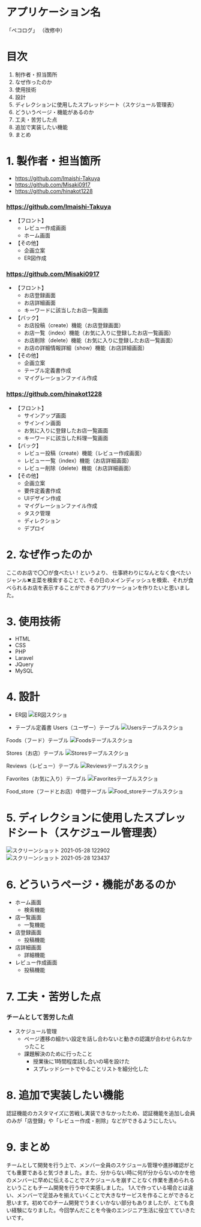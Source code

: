 # アプリケーション名
「ペコログ」
（改修中）

# 目次
1. 制作者・担当箇所
2. なぜ作ったのか
3. 使用技術
4. 設計
5. ディレクションに使用したスプレッドシート（スケジュール管理表）
6. どういうページ・機能があるのか
7. 工夫・苦労した点
8. 追加で実装したい機能
9. まとめ

# 1. 製作者・担当箇所
- https://github.com/Imaishi-Takuya
- https://github.com/Misaki0917
- https://github.com/hinakot1228

### https://github.com/Imaishi-Takuya
- 【フロント】
    - レビュー作成画面
    - ホーム画面
- 【その他】
    - 企画立案
    - ER図作成

### https://github.com/Misaki0917
- 【フロント】
    - お店登録画面
    - お店詳細画面
    - キーワードに該当したお店一覧画面
- 【バック】　
    - お店投稿（create）機能（お店登録画面）
    - お店一覧（index）機能（お気に入りに登録したお店一覧画面）
    - お店削除（delete）機能（お気に入りに登録したお店一覧画面）
    - お店の詳細情報詳細（show）機能（お店詳細画面）
- 【その他】
    - 企画立案
    - テーブル定義書作成
    - マイグレーションファイル作成

### https://github.com/hinakot1228
- 【フロント】
    - サインアップ画面
    - サインイン画面
    - お気に入りに登録したお店一覧画面
    - キーワードに該当した料理一覧画面
- 【バック】
    - レビュー投稿（create）機能（レビュー作成画面）
    - レビュー一覧（index）機能（お店詳細画面）
    - レビュー削除（delete）機能（お店詳細画面）
- 【その他】
    - 企画立案
    - 要件定義書作成
    - UIデザイン作成
    - マイグレーションファイル作成
    - タスク管理
    - ディレクション
    - デプロイ

# 2. なぜ作ったのか
ここのお店で〇〇が食べたい！というより、
仕事終わりになんとなく食べたいジャンル✖︎主菜を検索することで、その日のメインディッシュを検索、それが食べられるお店を表示することができるアプリケーションを作りたいと思いました。

# 3. 使用技術
- HTML
- CSS
- PHP
- Laravel
- JQuery
- MySQL

# 4. 設計
- ER図
![ER図スクショ](https://user-images.githubusercontent.com/74905456/119850303-63550980-bf48-11eb-9b84-a0f04e2ad989.png)

- テーブル定義書
Users（ユーザー）テーブル
![Usersテーブルスクショ](https://user-images.githubusercontent.com/74905456/119850398-7a93f700-bf48-11eb-9913-6ff0e249b9b3.png)

Foods（フード）テーブル
![Foodsテーブルスクショ](https://user-images.githubusercontent.com/74905456/119850449-85e72280-bf48-11eb-9d2c-d647f1fe2b9e.png)

Stores（お店）テーブル
![Storesテーブルスクショ](https://user-images.githubusercontent.com/74905456/119850524-97302f00-bf48-11eb-8af0-9d5f51feaba7.png)

Reviews（レビュー）テーブル
![Reviewsテーブルスクショ](https://user-images.githubusercontent.com/74905456/119850554-a0b99700-bf48-11eb-9dbd-5419a01ab415.png)

Favorites（お気に入り）テーブル
![Favoritesテーブルスクショ](https://user-images.githubusercontent.com/74905456/119850599-a9aa6880-bf48-11eb-9bb3-bc18cb2b05c1.png)

Food_store（フードとお店）中間テーブル
![Food_storeテーブルスクショ](https://user-images.githubusercontent.com/74905456/119850642-b16a0d00-bf48-11eb-98be-ccf30df9470c.png)

# 5. ディレクションに使用したスプレッドシート（スケジュール管理表）
![スクリーンショット 2021-05-28 122902](https://user-images.githubusercontent.com/74905456/119925399-58ce5a80-bfb0-11eb-88d9-9ab46e7ab29c.png)
![スクリーンショット 2021-05-28 123437](https://user-images.githubusercontent.com/74905456/119925804-19543e00-bfb1-11eb-9fa7-e110bc0940a2.png)

# 6. どういうページ・機能があるのか　
- ホーム画面
    - 検索機能 
- 店一覧画面
    - 一覧機能
- 店登録画面
    - 投稿機能
- 店詳細画面
    - 詳細機能
- レビュー作成画面
    - 投稿機能

# 7. 工夫・苦労した点
### チームとして苦労した点
- スケジュール管理
    - ページ遷移の細かい設定を話し合わないと動きの認識が合わせられなかったこと
    - 課題解決のために行ったこと
      - 授業後に1時間程度話し合いの場を設けた
      - スプレッドシートでやることリストを細分化した

# 8. 追加で実装したい機能
認証機能のカスタマイズに苦戦し実装できなかったため、認証機能を追加し会員のみが「店登録」や「レビュー作成・削除」などができるようにしたい。

# 9. まとめ
チームとして開発を行う上で、メンバー全員のスケジュール管理や進捗確認がとても重要であると気づきました。また、分からない時に何が分からないのかを他のメンバーに早めに伝えることでスケジュールを崩すことなく作業を進められるということもチーム開発を行う中で実感しました。
1人で作っている場合とは違い、メンバーで足並みを揃えていくことで大きなサービスを作ることができると思います。初めてのチーム開発でうまくいかない部分もありましたが、とても良い経験になりました。今回学んだことを今後のエンジニア生活に役立てていきたいです。

